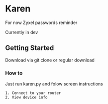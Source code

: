 # Karen

For now Zyxel passwords reminder

Currently in dev

## Getting Started

Download via git clone or regular download

### How to

Just run karen.py and folow screen instructions

```
1. Connect to your router
2. View device info
```
